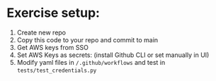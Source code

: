 
# Exercise setup:

1. Create new repo
1. Copy this code to your repo and commit to main
1. Get AWS keys from SSO
1. Set AWS Keys as secrets: (install Github CLI or set manually in UI)
1. Modify yaml files in `/.github/workflows` and test in `tests/test_credentials.py`

